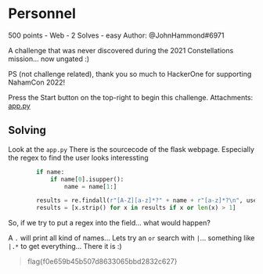 # Personnel
500 points - Web - 2 Solves - easy
Author: @JohnHammond#6971

A challenge that was never discovered during the 2021 Constellations mission... now ungated :)

PS (not challenge related), thank you so much to HackerOne for supporting NahamCon 2022!

Press the Start button on the top-right to begin this challenge.
Attachments: [app.py](app.py)

## Solving
Look at the `app.py`
There is the sourcecode of the flask webpage.
Especially the regex to find the user looks interessting

```python
        if name:
            if name[0].isupper():
                name = name[1:]

        results = re.findall(r"[A-Z][a-z]*?" + name + r"[a-z]*?\n", users, setting)
        results = [x.strip() for x in results if x or len(x) > 1]

```

So, if we try to put a regex into the field... what would happen?

A `.` will print all kind of names...
Lets try an `or` search with `|`... something like `|.*` to get everything... 
There it is :) 

> flag{f0e659b45b507d8633065bbd2832c627}
